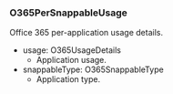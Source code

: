 ### O365PerSnappableUsage
Office 365 per-application usage details.

- usage: O365UsageDetails
  - Application usage.
- snappableType: O365SnappableType
  - Application type.
